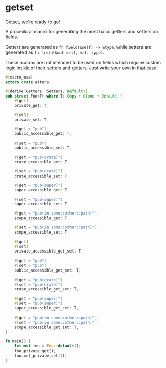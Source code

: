 # getset

Getset, we're ready to go!

A procedural macro for generating the most basic getters and setters on fields.

Getters are generated as `fn field(&self) -> &type`, while setters are generated as `fn field(&mut self, val: type)`.

These macros are not intended to be used on fields which require custom logic inside of their setters and getters. Just write your own in that case!

```rust
#[macro_use]
extern crate etters;

#[derive(Getters, Setters, Default)]
pub struct Foo<T> where T: Copy + Clone + Default {
    #[get]
    private_get: T,

    #[set]
    private_set: T,

    #[get = "pub"]
    public_accessible_get: T,
    
    #[set = "pub"]
    public_accessible_set: T,

    #[get = "pub(crate)"]
    crate_accessible_get: T,

    #[set = "pub(crate)"]
    crate_accessible_set: T,

    #[get = "pub(super)"]
    super_accessible_get: T,

    #[set = "pub(super)"]
    super_accessible_set: T,

    #[get = "pub(in some::other::path)"]
    scope_accessible_get: T,

    #[set = "pub(in some::other::path)"]
    scope_accessible_set: T,
    
    #[get]
    #[set]
    private_accessible_get_set: T,
    
    #[get = "pub"]
    #[set = "pub"]
    public_accessible_get_set: T,
    
    #[get = "pub(crate)"]
    #[set = "pub(crate)"]
    crate_accessible_get_set: T,

    #[get = "pub(super)"]
    #[set = "pub(super)"]
    super_accessible_get_set: T,
    
    #[get = "pub(in some::other::path)"]
    #[set = "pub(in some::other::path)"]
    scope_accessible_get_set: T,
}

fn main() {
    let mut foo = Foo::default();
    foo.private_get();
    foo.set_private_set(1);
}
```
